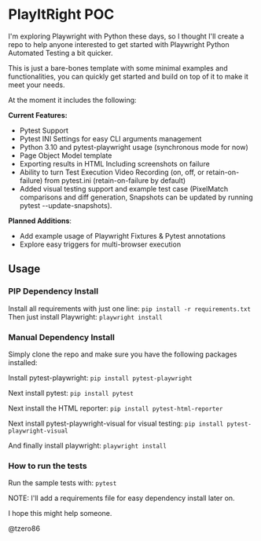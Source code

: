 # PlayItRight POC

I'm exploring Playwright with Python these days, so I thought I'll create a repo 
to help anyone interested to get started with Playwright Python Automated Testing a bit quicker.

This is just a bare-bones template with some minimal examples and functionalities, you can quickly get started and build on top of it to make it meet your needs.

At the moment it includes the following:

**Current Features:**

- Pytest Support
- Pytest INI Settings for easy CLI arguments management
- Python 3.10 and pytest-playwright usage (synchronous mode for now)
- Page Object Model template
- Exporting results in HTML Including screenshots on failure
- Ability to turn Test Execution Video Recording (on, off, or retain-on-failure) from pytest.ini (retain-on-failure by default)
- Added visual testing support and example test case (PixelMatch comparisons and diff generation, Snapshots can be updated by running pytest --update-snapshots).

**Planned Additions**:
  
  - Add example usage of Playwright Fixtures & Pytest annotations
  - Explore easy triggers for multi-browser execution


## Usage

### PIP Dependency Install

Install all requirements with just one line: `pip install -r requirements.txt`
Then just install Playwright: `playwright install`


### Manual Dependency Install
Simply clone the repo and make sure you have the following packages installed:

Install pytest-playwright:
`pip install pytest-playwright`

Next install pytest:
`pip install pytest`

Next install the HTML reporter:
`pip install pytest-html-reporter`

Next install pytest-playwright-visual for visual testing:
`pip install pytest-playwright-visual`

And finally install playwright:
`playwright install`


### How to run the tests

Run the sample tests with:
`pytest`

NOTE: I'll add a requirements file for easy dependency install later on.

I hope this might help someone.

@tzero86